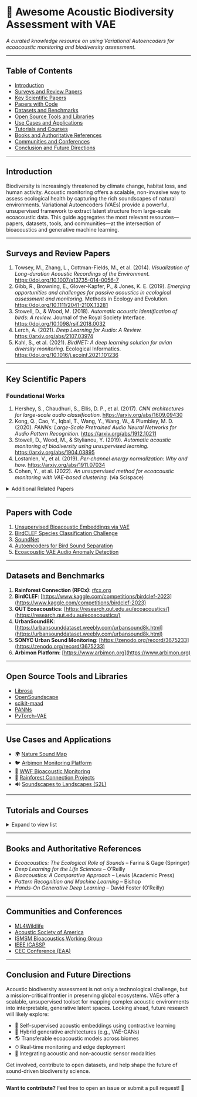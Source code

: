 # 🦜 Awesome Acoustic Biodiversity Assessment with VAE

*A curated knowledge resource on using Variational Autoencoders for ecoacoustic monitoring and biodiversity assessment.*

---

## Table of Contents

- [Introduction](#introduction)
- [Surveys and Review Papers](#surveys-and-review-papers)
- [Key Scientific Papers](#key-scientific-papers)
- [Papers with Code](#papers-with-code)
- [Datasets and Benchmarks](#datasets-and-benchmarks)
- [Open Source Tools and Libraries](#open-source-tools-and-libraries)
- [Use Cases and Applications](#use-cases-and-applications)
- [Tutorials and Courses](#tutorials-and-courses)
- [Books and Authoritative References](#books-and-authoritative-references)
- [Communities and Conferences](#communities-and-conferences)
- [Conclusion and Future Directions](#conclusion-and-future-directions)

---

## Introduction

Biodiversity is increasingly threatened by climate change, habitat loss, and human activity. Acoustic monitoring offers a scalable, non-invasive way to assess ecological health by capturing the rich soundscapes of natural environments. Variational Autoencoders (VAEs) provide a powerful, unsupervised framework to extract latent structure from large-scale ecoacoustic data. This guide aggregates the most relevant resources—papers, datasets, tools, and communities—at the intersection of bioacoustics and generative machine learning.

---

## Surveys and Review Papers

1. Towsey, M., Zhang, L., Cottman-Fields, M., et al. (2014). *Visualization of Long-duration Acoustic Recordings of the Environment.* https://doi.org/10.1007/s13735-014-0056-7
2. Gibb, R., Browning, E., Glover-Kapfer, P., & Jones, K. E. (2019). *Emerging opportunities and challenges for passive acoustics in ecological assessment and monitoring.* Methods in Ecology and Evolution. https://doi.org/10.1111/2041-210X.13281
3. Stowell, D., & Wood, M. (2018). *Automatic acoustic identification of birds: A review.* Journal of the Royal Society Interface. https://doi.org/10.1098/rsif.2018.0032
4. Lerch, A. (2021). *Deep Learning for Audio: A Review.* https://arxiv.org/abs/2107.03974
5. Kahl, S., et al. (2021). *BirdNET: A deep learning solution for avian diversity monitoring.* Ecological Informatics. https://doi.org/10.1016/j.ecoinf.2021.101236

---

## Key Scientific Papers

### Foundational Works

1. Hershey, S., Chaudhuri, S., Ellis, D. P., et al. (2017). *CNN architectures for large-scale audio classification.* https://arxiv.org/abs/1609.09430
2. Kong, Q., Cao, Y., Iqbal, T., Wang, Y., Wang, W., & Plumbley, M. D. (2020). *PANNs: Large-Scale Pretrained Audio Neural Networks for Audio Pattern Recognition.* https://arxiv.org/abs/1912.10211
3. Stowell, D., Wood, M., & Stylianou, Y. (2019). *Automatic acoustic monitoring of biodiversity using unsupervised learning.* https://arxiv.org/abs/1904.03895
4. Lostanlen, V., et al. (2019). *Per-channel energy normalization: Why and how.* https://arxiv.org/abs/1911.07034
5. Cohen, Y., et al. (2022). *An unsupervised method for ecoacoustic monitoring with VAE-based clustering.* (via Scispace)

<details>
<summary>Additional Related Papers</summary>

- Piczak, K. J. (2015). *ESC: Dataset for Environmental Sound Classification.* https://doi.org/10.1145/2733373.2806390  
- Salamon, J., Bello, J. P. (2017). *Deep convolutional neural networks and data augmentation for environmental sound classification.* https://arxiv.org/abs/1608.04363  
- Lostanlen, V., et al. (2020). *Learning latent representations of soundscapes with VAE.* (Find on ResearchRabbit)  
- Eliezer, N., et al. (2022). *Latent acoustic features for habitat monitoring.* (via Scispace)

</details>

---

## Papers with Code

1. [Unsupervised Bioacoustic Embeddings via VAE](https://paperswithcode.com/paper/unsupervised-representation-learning-of-1)
2. [BirdCLEF Species Classification Challenge](https://paperswithcode.com/sota/audio-classification-on-birdclef-2021)
3. [SoundNet](https://github.com/cvondrick/soundnet)
4. [Autoencoders for Bird Sound Separation](https://paperswithcode.com/paper/unsupervised-feature-learning-for-bird)
5. [Ecoacoustic VAE Audio Anomaly Detection](https://github.com/jmichaelross/ecoacoustic-vae)

---

## Datasets and Benchmarks

1. **Rainforest Connection (RFCx)**: [rfcx.org](https://www.rfcx.org/)
2. **BirdCLEF**: [https://www.kaggle.com/competitions/birdclef-2023](https://www.kaggle.com/competitions/birdclef-2023)
3. **QUT Ecoacoustics**: [https://research.qut.edu.au/ecoacoustics/](https://research.qut.edu.au/ecoacoustics/)
4. **UrbanSound8K**: [https://urbansounddataset.weebly.com/urbansound8k.html](https://urbansounddataset.weebly.com/urbansound8k.html)
5. **SONYC Urban Sound Monitoring**: [https://zenodo.org/record/3675233](https://zenodo.org/record/3675233)
6. **Arbimon Platform**: [https://www.arbimon.org](https://www.arbimon.org)

---

## Open Source Tools and Libraries

- [Librosa](https://librosa.org/)
- [OpenSoundscape](https://github.com/kitzeslab/opensoundscape)
- [scikit-maad](https://github.com/scikit-maad/scikit-maad)
- [PANNs](https://github.com/qiuqiangkong/audioset_tagging_cnn)
- [PyTorch-VAE](https://github.com/AntixK/PyTorch-VAE)

---

## Use Cases and Applications

- 🌍 [Nature Sound Map](https://www.naturesoundmap.com/)
- 🐦 [Arbimon Monitoring Platform](https://www.arbimon.org/)
- 🐘 [WWF Bioacoustic Monitoring](https://www.wwf.org/)
- 🐾 [Rainforest Connection Projects](https://www.rfcx.org/)
- 🔊 [Soundscapes to Landscapes (S2L)](https://soundscapestolandscapes.org/)

---

## Tutorials and Courses

<details>
<summary>Expand to view list</summary>

1. [VAE for Audio in PyTorch – GitHub](https://github.com/haofuml/cvpr2021-vae-audio)
2. [Colab: Intro to VAE with Audio](https://colab.research.google.com/github/tensorflow/probability/blob/main/tensorflow_probability/examples/jupyter_notebooks/VAE_in_TFP.ipynb)
3. [Coursera: Audio Signal Processing for ML](https://www.coursera.org/learn/audio-signal-processing)
4. [Medium: Deep Learning for Environmental Sounds](https://towardsdatascience.com/audio-deep-learning-made-simple-automatic-speech-recognition-asr-an-overview-bf72030dcbf4)
5. [VAE Concepts Explained – Towards Data Science](https://towardsdatascience.com/intuitively-understanding-variational-autoencoders-1bfe67eb5daf)

</details>

---

## Books and Authoritative References

- *Ecoacoustics: The Ecological Role of Sounds* – Farina & Gage (Springer)
- *Deep Learning for the Life Sciences* – O’Reilly
- *Bioacoustics: A Comparative Approach* – Lewis (Academic Press)
- *Pattern Recognition and Machine Learning* – Bishop
- *Hands-On Generative Deep Learning* – David Foster (O’Reilly)

---

## Communities and Conferences

- [ML4Wildlife](https://ml4wildlife.org/)
- [Acoustic Society of America](https://acousticalsociety.org/)
- [ISMSM Bioacoustics Working Group](https://www.ismsm.org/)
- [IEEE ICASSP](https://2024.ieeeicassp.org/)
- [CEC Conference (EAA)](https://cecconference.org/)

---

## Conclusion and Future Directions

Acoustic biodiversity assessment is not only a technological challenge, but a mission-critical frontier in preserving global ecosystems. VAEs offer a scalable, unsupervised toolset for mapping complex acoustic environments into interpretable, generative latent spaces. Looking ahead, future research will likely explore:

- 🎯 Self-supervised acoustic embeddings using contrastive learning
- 🤖 Hybrid generative architectures (e.g., VAE-GANs)
- 🌎 Transferable ecoacoustic models across biomes
- ⏱ Real-time monitoring and edge deployment
- 🧬 Integrating acoustic and non-acoustic sensor modalities

Get involved, contribute to open datasets, and help shape the future of sound-driven biodiversity science.

---

**Want to contribute?** Feel free to open an issue or submit a pull request! 🎯

